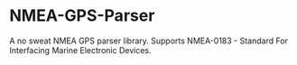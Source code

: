 # NMEA-GPS-Parser
A no sweat NMEA GPS parser library. Supports NMEA-0183 - Standard For Interfacing Marine Electronic Devices.
